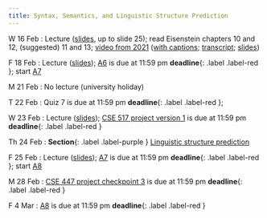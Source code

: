 ```yaml
---
title: Syntax, Semantics, and Linguistic Structure Prediction 
---
```


W 16 Feb
: Lecture ([slides](../assets/slides/lsp.pdf), up to slide 25); read Eisenstein chapters 10 and 12, (suggested) 11 and 13; [video from 2021](https://drive.google.com/file/d/1gGXlnv2livCAhH6CK3H-5ij1ZsBNRsOM/view?usp=sharing) ([with captions](https://drive.google.com/file/d/1dkGLEjvFupyzBzpb426vkUVC0eMcE6Tu/view?usp=sharing); [transcript](https://drive.google.com/file/d/1ybQeIScWKpOYjq-DC18HWevgn4oDEXwh/view?usp=sharing); [slides](https://drive.google.com/file/d/1KGu3oxTRoLcvKQqPcRhHBuntDCyj6cj4/view?usp=sharing))


F 18 Feb
: Lecture ([slides](../assets/slides/lsp.pdf)); [A6](../assets/docs/A6.pdf) is due at 11:59 pm **deadline**{: .label .label-red }; start [A7](../assets/docs/A7.pdf) 

M 21 Feb
: No lecture (university holiday)

T 22 Feb
: Quiz 7 is due at 11:59 pm **deadline**{: .label .label-red };

W 23 Feb
: Lecture ([slides](../assets/slides/lsp.pdf)); [CSE 517 project version 1](../assets/docs/project-517.pdf) is
due at 11:59 pm  **deadline**{: .label .label-red }

Th 24 Feb
: **Section**{: .label .label-purple } [Linguistic structure prediction](#)

F 25 Feb
: Lecture ([slides](../assets/slides/lsp.pdf)); [A7](../assets/docs/A7.pdf) is due at 11:59 pm **deadline**{:
.label .label-red }; start [A8](../assets/docs/A8.pdf) 

M 28 Feb
: [CSE 447 project checkpoint 3](../assets/docs/project-447.pdf) is due at 11:59 pm  **deadline**{: .label .label-red }

F 4 Mar
: [A8](../assets/docs/A8.pdf) is due at 11:59 pm **deadline**{: .label .label-red }



